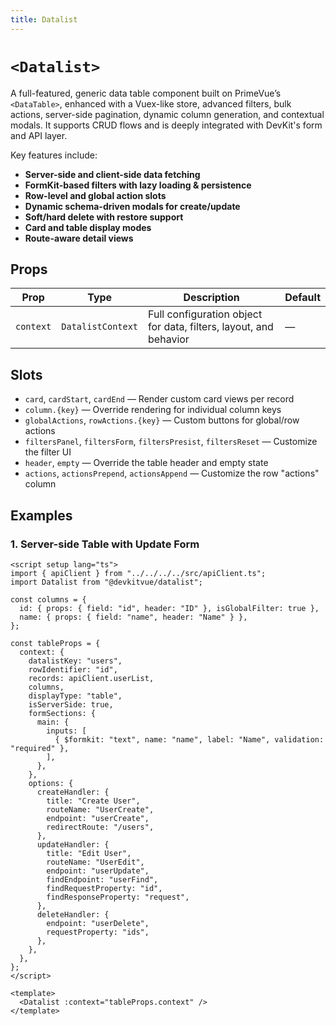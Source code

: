 ```yaml
---
title: Datalist
---
```


# `<Datalist>`

A full-featured, generic data table component built on PrimeVue’s `<DataTable>`, enhanced with a Vuex-like store, advanced filters, bulk actions, server-side pagination, dynamic column generation, and contextual modals. It supports CRUD flows and is deeply integrated with DevKit's form and API layer.

Key features include:

* **Server-side and client-side data fetching**
* **FormKit-based filters with lazy loading & persistence**
* **Row-level and global action slots**
* **Dynamic schema-driven modals for create/update**
* **Soft/hard delete with restore support**
* **Card and table display modes**
* **Route-aware detail views**

## Props

| Prop      | Type              | Description                                                       | Default |
| --------- | ----------------- | ----------------------------------------------------------------- | ------- |
| `context` | `DatalistContext` | Full configuration object for data, filters, layout, and behavior | —       |

## Slots

* `card`, `cardStart`, `cardEnd` — Render custom card views per record
* `column.{key}` — Override rendering for individual column keys
* `globalActions`, `rowActions.{key}` — Custom buttons for global/row actions
* `filtersPanel`, `filtersForm`, `filtersPresist`, `filtersReset` — Customize the filter UI
* `header`, `empty` — Override the table header and empty state
* `actions`, `actionsPrepend`, `actionsAppend` — Customize the row "actions" column

## Examples

### 1. Server-side Table with Update Form

```vue
<script setup lang="ts">
import { apiClient } from "../../../../src/apiClient.ts";
import Datalist from "@devkitvue/datalist";

const columns = {
  id: { props: { field: "id", header: "ID" }, isGlobalFilter: true },
  name: { props: { field: "name", header: "Name" } },
};

const tableProps = {
  context: {
    datalistKey: "users",
    rowIdentifier: "id",
    records: apiClient.userList,
    columns,
    displayType: "table",
    isServerSide: true,
    formSections: {
      main: {
        inputs: [
          { $formkit: "text", name: "name", label: "Name", validation: "required" },
        ],
      },
    },
    options: {
      createHandler: {
        title: "Create User",
        routeName: "UserCreate",
        endpoint: "userCreate",
        redirectRoute: "/users",
      },
      updateHandler: {
        title: "Edit User",
        routeName: "UserEdit",
        endpoint: "userUpdate",
        findEndpoint: "userFind",
        findRequestProperty: "id",
        findResponseProperty: "request",
      },
      deleteHandler: {
        endpoint: "userDelete",
        requestProperty: "ids",
      },
    },
  },
};
</script>

<template>
  <Datalist :context="tableProps.context" />
</template>
```
<script setup lang="ts">
import { apiClient } from "../../../../src/apiClient.ts";
import Datalist from "@devkitvue/datalist";

const columns = {
  id: { props: { field: "id", header: "ID" }, isGlobalFilter: true },
  name: { props: { field: "name", header: "Name" } },
};

const tableProps = {
  context: {
    datalistKey: "users",
    rowIdentifier: "id",
    records: apiClient.userList,
    columns,
    displayType: "table",
    isServerSide: true,
    formSections: {
      main: {
        inputs: [
          { $formkit: "text", name: "name", label: "Name", validation: "required" },
        ],
      },
    },
    options: {
      createHandler: {
        title: "Create User",
        routeName: "UserCreate",
        endpoint: "userCreate",
        redirectRoute: "/users",
      },
      updateHandler: {
        title: "Edit User",
        routeName: "UserEdit",
        endpoint: "userUpdate",
        findEndpoint: "userFind",
        findRequestProperty: "id",
        findResponseProperty: "request",
      },
      deleteHandler: {
        endpoint: "userDelete",
        requestProperty: "ids",
      },
    },
  },
};
</script>

  <Datalist :context="tableProps.context" />
<DatalistExample />


### 2. Client-Side Cards with Custom Column Render

```vue
<script setup lang="ts">
const columns = {
  avatar: {
    renderHtml: (record) =>
      h("img", { src: record.avatar, class: "rounded-full w-12 h-12" }),
  },
};

const tableProps = {
  context: {
    datalistKey: "staff-cards",
    rowIdentifier: "staffId",
    displayType: "card",
    columns,
    records: [], // or preloaded array
  },
};
</script>

<template>
  <Datalist :context="tableProps.context">
    <template #card="{ data }">
      <div class="p-4 rounded shadow bg-white">
        <h3>{{ data.name }}</h3>
        <p>{{ data.role }}</p>
      </div>
    </template>
  </Datalist>
</template>
```

### 3. Custom Global Actions

```vue
<template>
  <Datalist :context="props.context">
    <template #globalActions.create="{ store }">
      <AppBtn
        label="New Record"
        icon="plus"
        action={() => store.createUpdateRecord((res) => console.log(res))}
      />
    </template>
  </Datalist>
</template>
```

  <Datalist :context="tableProps.context" />
<DatalistExample />

